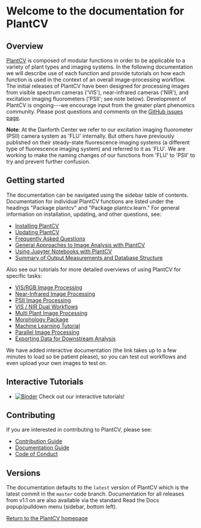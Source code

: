 # Welcome to the documentation for PlantCV

## Overview

[PlantCV](http://plantcv.danforthcenter.org) is composed of modular functions in order to be applicable to a 
variety of plant types and imaging systems. In the following documentation we will describe use of each function and 
provide tutorials on how each function is used in the context of an overall image-processing workflow. The initial 
releases of PlantCV have been designed for processing images from visible spectrum cameras ('VIS'), near-infrared 
cameras ('NIR'), and excitation imaging fluorometers ('PSII'; see note below). Development of PlantCV is 
ongoing---we encourage input from the greater plant phenomics community. Please post questions and comments on the 
[GitHub issues page](https://github.com/danforthcenter/plantcv/issues).

**Note**: At the Danforth Center we refer to our excitation imaging 
fluorometer (PSII) camera system as 'FLU' internally. But others have 
previously published on their steady-state fluorescence imaging systems 
(a different type of fluorescence imaging system) and referred to it as 
'FLU'. We are working to make the naming changes of our functions from 
'FLU' to 'PSII' to try and prevent further confusion.

## Getting started

The documentation can be navigated using the sidebar table of contents. Documentation for individual PlantCV functions
are listed under the headings "Package plantcv" and "Package plantcv.learn." For general information on installation,
updating, and other questions, see:

* [Installing PlantCV](installation.md)
* [Updating PlantCV](updating.md)
* [Frequently Asked Questions](faq.md)
* [General Approaches to Image Analysis with PlantCV](analysis_approach.md)
* [Using Jupyter Notebooks with PlantCV](jupyter.md)
* [Summary of Output Measurements and Database Structure](output_measurements.md)

Also see our tutorials for more detailed overviews of using PlantCV for specific tasks:

* [VIS/RGB Image Processing](vis_tutorial.md)
* [Near-Infrared Image Processing](nir_tutorial.md)
* [PSII Image Processing](psII_tutorial.md)
* [VIS / NIR Dual Workflows](vis_nir_tutorial.md)
* [Multi Plant Image Processing](multi-plant_tutorial.md)
* [Morphology Package](morphology_tutorial.md) 
* [Machine Learning Tutorial](machine_learning_tutorial.md)
* [Parallel Image Processing](pipeline_parallel.md)
* [Exporting Data for Downstream Analysis](db-exporter.md)

We have added interactive documentation (the link takes up to a few minutes to load so be patient please),
so you can test out workflows and even upload your own images to test on.

## Interactive Tutorials 

* [![Binder](https://mybinder.org/badge_logo.svg)](https://mybinder.org/v2/gh/danforthcenter/plantcv-binder.git/master?filepath=index.ipynb) Check out our interactive tutorials! 

## Contributing 

If you are interested in contributing to PlantCV, please see:

* [Contribution Guide](CONTRIBUTING.md)
* [Documentation Guide](documentation.md)
* [Code of Conduct](CODE_OF_CONDUCT.md)

## Versions

The documentation defaults to the `latest` version of PlantCV which is the latest
commit in the `master` code branch.
Documentation for all releases from v1.1 on are also available
via the standard Read the Docs popup/pulldown menu (sidebar, bottom left).

[Return to the PlantCV homepage](http://plantcv.danforthcenter.org)

